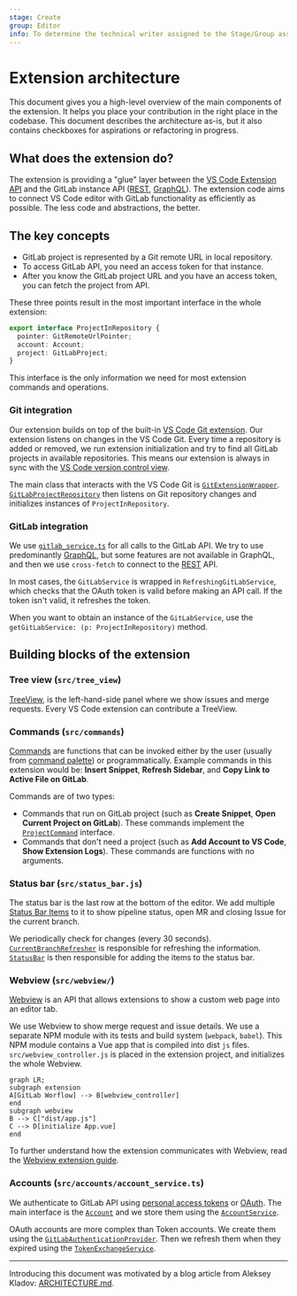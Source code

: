 ```yaml
---
stage: Create
group: Editor
info: To determine the technical writer assigned to the Stage/Group associated with this page, see https://about.gitlab.com/handbook/product/ux/technical-writing/#assignments
---
```


# Extension architecture

This document gives you a high-level overview of the main components of the extension. It helps you place your contribution in the right place in the codebase. This document describes the architecture as-is, but it also contains checkboxes for aspirations or refactoring in progress.

## What does the extension do?

The extension is providing a "glue" layer between the [VS Code Extension API](https://code.visualstudio.com/api/references/vscode-api) and the GitLab instance API ([REST](https://docs.gitlab.com/ee/api/api_resources.html), [GraphQL](https://docs.gitlab.com/ee/api/graphql/)). The extension code aims to connect VS Code editor with GitLab functionality as efficiently as possible. The less code and abstractions, the better.

## The key concepts

- GitLab project is represented by a Git remote URL in local repository.
- To access GitLab API, you need an access token for that instance.
- After you know the GitLab project URL and you have an access token, you can fetch the project from API.

These three points result in the most important interface in the whole extension:

```ts
export interface ProjectInRepository {
  pointer: GitRemoteUrlPointer;
  account: Account;
  project: GitLabProject;
}
```

This interface is the only information we need for most extension commands and operations.

### Git integration

Our extension builds on top of the built-in [VS Code Git extension](https://github.com/microsoft/vscode/tree/main/extensions/git). Our extension listens on changes in the VS Code Git. Every time a repository is added or removed, we run extension initialization and try to find all GitLab projects in available repositories. This means our extension is always in sync with the [VS Code version control view](https://code.visualstudio.com/docs/editor/versioncontrol).

The main class that interacts with the VS Code Git is [`GitExtensionWrapper`](../../src/git/git_extension_wrapper.ts). [`GitLabProjectRepository`](../../src/gitlab/gitlab_project_repository.ts) then listens on Git repository changes and initializes instances of `ProjectInRepository`.

### GitLab integration

We use [`gitlab_service.ts`](../../src/gitlab/gitlab_service.ts) for all calls to the GitLab API. We try to use predominantly [GraphQL](https://docs.gitlab.com/ee/api/graphql/), but some features are not available in GraphQL, and then we use `cross-fetch` to connect to the [REST](https://docs.gitlab.com/ee/api/api_resources.html) API.

In most cases, the `GitLabService` is wrapped in `RefreshingGitLabService`, which checks that the OAuth token is valid before making an API call. If the token isn't valid, it refreshes the token.

When you want to obtain an instance of the `GitLabService`, use the `getGitLabService: (p: ProjectInRepository)` method.

## Building blocks of the extension

### Tree view (`src/tree_view`)

[TreeView](https://code.visualstudio.com/api/extension-capabilities/extending-workbench#tree-view), is the left-hand-side panel where we show issues and merge requests. Every VS Code extension can contribute a TreeView.

### Commands (`src/commands`)

[Commands](https://code.visualstudio.com/api/extension-guides/command) are functions that can be invoked either by the user (usually from [command palette](https://code.visualstudio.com/docs/getstarted/userinterface#_command-palette)) or programmatically. Example commands in this extension would be: **Insert Snippet**, **Refresh Sidebar**, and **Copy Link to Active File on GitLab**.

Commands are of two types:

- Commands that run on GitLab project (such as **Create Snippet**, **Open Current Project on GitLab**). These commands implement the [`ProjectCommand`](../../src/commands/run_with_valid_project.ts) interface.
- Commands that don't need a project (such as **Add Account to VS Code**, **Show Extension Logs**). These commands are functions with no arguments.

### Status bar (`src/status_bar.js`)

The status bar is the last row at the bottom of the editor. We add multiple [Status Bar Items](https://code.visualstudio.com/api/extension-capabilities/extending-workbench#status-bar-item) to it to show pipeline status, open MR and closing Issue for the current branch.

We periodically check for changes (every 30 seconds). [`CurrentBranchRefresher`](../../src/current_branch_refresher.ts) is responsible for refreshing the information. [`StatusBar`](../../src/status_bar.ts) is then responsible for adding the items to the status bar.

### Webview (`src/webview/`)

[Webview](https://code.visualstudio.com/api/extension-guides/webview) is an API that allows extensions to show a custom web page into an editor tab.

We use Webview to show merge request and issue details. We use a separate NPM module with its tests and build system (`webpack`, `babel`). This NPM module contains a Vue app that is compiled into dist `js` files. `src/webview_controller.js` is placed in the extension project, and initializes the whole Webview.

```mermaid
graph LR;
subgraph extension
A[GitLab Worflow] --> B[webview_controller]
end
subgraph webview
B --> C["dist/app.js"]
C --> D[initialize App.vue]
end
```

To further understand how the extension communicates with Webview, read the [Webview extension guide](https://code.visualstudio.com/api/extension-guides/webview).

### Accounts (`src/accounts/account_service.ts`)

We authenticate to GitLab API using [personal access tokens](https://docs.gitlab.com/ee/api/README.html#personalproject-access-tokens) or [OAuth](https://docs.gitlab.com/ee/integration/oauth_provider.html). The main interface is the [`Account`](../../src/accounts/account.ts) and we store them using the [`AccountService`](../../src/accounts/account_service.ts).

OAuth accounts are more complex than Token accounts. We create them using the [`GitLabAuthenticationProvider`](../../src/accounts/oauth/gitlab_authentication_provider.ts). Then we refresh them when they expired using the [`TokenExchangeService`](../../src/gitlab/token_exchange_service.ts).

---

Introducing this document was motivated by a blog article from Aleksey Kladov: [ARCHITECTURE.md](https://matklad.github.io//2021/02/06/ARCHITECTURE.md.html).
